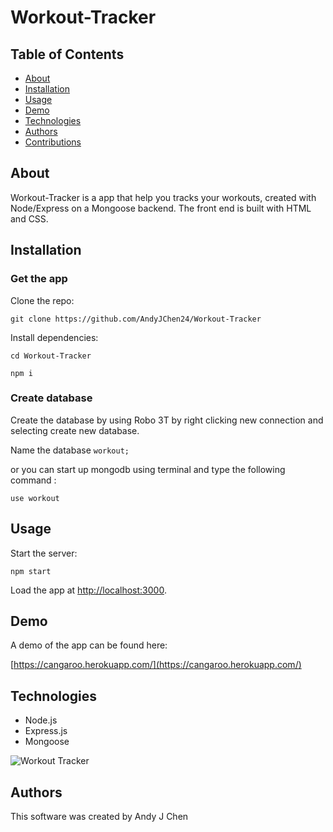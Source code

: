 # Workout-Tracker

## Table of Contents
* [About](#about)
* [Installation](#installation)
* [Usage](#usage)
* [Demo](#demo)
* [Technologies](#technologies)
* [Authors](#authors)
* [Contributions](#contributions)

## About
Workout-Tracker is a app that help you tracks your workouts, created with Node/Express on a Mongoose backend. The front end is built with HTML and CSS.

## Installation

### Get the app

Clone the repo:

`git clone https://github.com/AndyJChen24/Workout-Tracker`

Install dependencies:

`cd Workout-Tracker`

`npm i`

### Create database

Create the database by using Robo 3T by right clicking new connection and selecting create new database.

Name the database `workout;`

or you can start up mongodb using terminal and type the following command :

`use workout`

## Usage

Start the server:

`npm start`

Load the app at [http://localhost:3000](http://localhost:3000).


## Demo
A demo of the app can be found here:

[https://cangaroo.herokuapp.com/](https://cangaroo.herokuapp.com/)

## Technologies
* Node.js
* Express.js
* Mongoose

![Workout Tracker]("./public/images/fitnessgraph.PNG)

## Authors

This software was created by Andy J Chen
